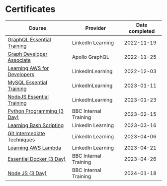 # Certificates

| Course                                                                                 | Provider              | Date completed |
| -------------------------------------------------------------------------------------- | --------------------- | -------------- |
| [GraphQL Essential Training](/certificates/graphql_essential_training_191122.pdf)      | LinkedIn Learning     | 2022-11-19     |
| [Graph Developer Associate](/certificates/apollo_associate_graph_developer_251122.pdf) | Apollo GraphQL        | 2022-11-25     |
| [Learning AWS for Developers](/certificates/learning_aws_for_developers_031222.pdf)    | LinkedInLearning      | 2022-12-03     |
| [MySQL Essential Training](/certificates//mysql_essential_training_110123.pdf)         | LinkedInLearning      | 2023-01-11     |
| [NodeJS Essential Training](/certificates/nodejs_essential_training_230123.pdf)        | LinkedInLearning      | 2023-01-23     |
| [Python Programming (3 Day)](/certificates/python_programming_150223.pdf)              | BBC Internal Training | 2023-02-15     |
| [Learning Bash Scripting](/certificates/learning_bash_scripting_160323.pdf)            | LinkedIn Learning     | 2023-03-16     |
| [Git Intermediate Techniques](/certificates/git_intermediate_techniques_060423.pdf)    | LinkedIn Learning     | 2023-04-06     |
| [Learning AWS Lambda](/certificates/learning_aws_lambda_210423.pdf)                    | LinkedIn Learning     | 2023-04-21     |
| [Essential Docker (3 Day)](/certificates/docker_training_260423.pdf)                   | BBC Internal Training | 2023-04-26     |
| [Node JS (3 Day)](/certificates/nodejs_180124.pdf)                                     | BBC Internal Training | 2024-01-18     |
